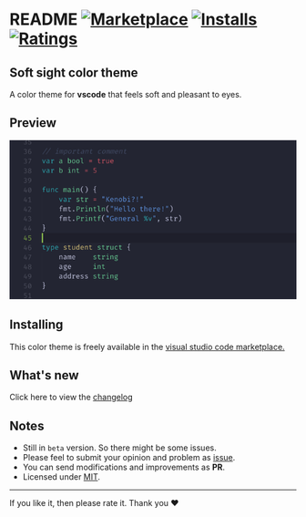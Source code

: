 # README [![Marketplace](https://vsmarketplacebadge.apphb.com/version/sajibsrs.soft-sight.svg)](https://marketplace.visualstudio.com/items/sajibsrs.soft-sight) [![Installs](https://vsmarketplacebadge.apphb.com/installs/sajibsrs.soft-sight.svg)](https://marketplace.visualstudio.com/items/sajibsrs.soft-sight) [![Ratings](https://vsmarketplacebadge.apphb.com/rating-short/sajibsrs.soft-sight.svg)](https://marketplace.visualstudio.com/items/sajibsrs.soft-sight)

## Soft sight color theme 

A color theme for __vscode__ that feels soft and pleasant to eyes.

## Preview
![go-sample](https://raw.githubusercontent.com/sajibsrs/soft-sight/master/preview/go-sample.png)

## Installing
This color theme is freely available in the [visual studio code marketplace.](https://marketplace.visualstudio.com/items/sajibsrs.soft-sight)

## What's new
Click here to view the [changelog](https://github.com/sajibsrs/soft-sight/blob/master/CHANGELOG.md)

## Notes
* Still in `beta` version. So there might be some issues.
* Please feel to submit your opinion and problem as [issue](https://github.com/sajibsrs/soft-sight/issues/new/choose).
* You can send modifications and improvements as __PR__.
* Licensed under [MIT](https://opensource.org/licenses/MIT).

---
If you like it, then please rate it. Thank you ❤️
